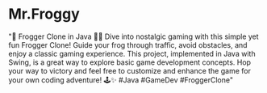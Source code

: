 # Mr.Froggy
"🐸 Frogger Clone in Java 🚗🚚 Dive into nostalgic gaming with this simple yet fun Frogger Clone! Guide your frog through traffic, avoid obstacles, and enjoy a classic gaming experience. This project, implemented in Java with Swing, is a great way to explore basic game development concepts. Hop your way to victory and feel free to customize and enhance the game for your own coding adventure! 🕹️✨ #Java #GameDev #FroggerClone"
